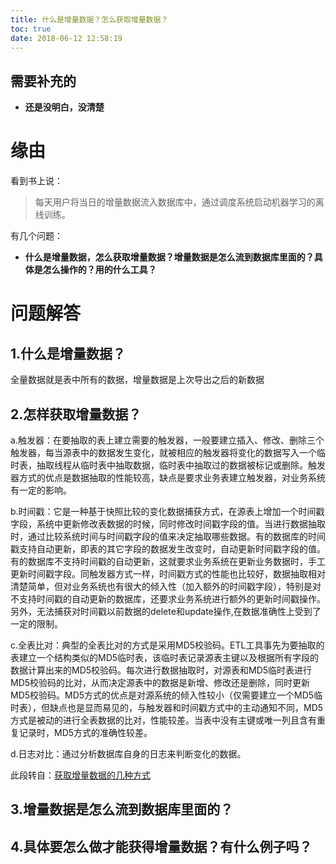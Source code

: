 ```yaml
---
title: 什么是增量数据？怎么获取增量数据？
toc: true
date: 2018-06-12 12:58:19
---
```

## 需要补充的

* **还是没明白，没清楚**

# 缘由


看到书上说：

> 每天用户将当日的增量数据流入数据库中，通过调度系统启动机器学习的离线训练。

有几个问题：

* **什么是增量数据，怎么获取增量数据？增量数据是怎么流到数据库里面的？具体是怎么操作的？用的什么工具？**



# 问题解答

## 1.什么是增量数据？




全量数据就是表中所有的数据，增量数据是上次导出之后的新数据





## 2.怎样获取增量数据？


a.触发器：在要抽取的表上建立需要的触发器，一般要建立插入、修改、删除三个触发器，每当源表中的数据发生变化，就被相应的触发器将变化的数据写入一个临时表，抽取线程从临时表中抽取数据，临时表中抽取过的数据被标记或删除。触发器方式的优点是数据抽取的性能较高，缺点是要求业务表建立触发器，对业务系统有一定的影响。

b.时间戳：它是一种基于快照比较的变化数据捕获方式，在源表上增加一个时间戳字段，系统中更新修改表数据的时候，同时修改时间戳字段的值。当进行数据抽取时，通过比较系统时间与时间戳字段的值来决定抽取哪些数据。有的数据库的时间戳支持自动更新，即表的其它字段的数据发生改变时，自动更新时间戳字段的值。有的数据库不支持时间戳的自动更新，这就要求业务系统在更新业务数据时，手工更新时间戳字段。同触发器方式一样，时间戳方式的性能也比较好，数据抽取相对清楚简单，但对业务系统也有很大的倾入性（加入额外的时间戳字段），特别是对不支持时间戳的自动更新的数据库，还要求业务系统进行额外的更新时间戳操作。另外，无法捕获对时间戳以前数据的delete和update操作,在数据准确性上受到了一定的限制。

c.全表比对：典型的全表比对的方式是采用MD5校验码。ETL工具事先为要抽取的表建立一个结构类似的MD5临时表，该临时表记录源表主键以及根据所有字段的数据计算出来的MD5校验码。每次进行数据抽取时，对源表和MD5临时表进行MD5校验码的比对，从而决定源表中的数据是新增、修改还是删除，同时更新MD5校验码。MD5方式的优点是对源系统的倾入性较小（仅需要建立一个MD5临时表），但缺点也是显而易见的，与触发器和时间戳方式中的主动通知不同，MD5方式是被动的进行全表数据的比对，性能较差。当表中没有主键或唯一列且含有重复记录时，MD5方式的准确性较差。

d.日志对比：通过分析数据库自身的日志来判断变化的数据。

此段转自：[获取增量数据的几种方式](http://blog.csdn.net/superskk6/article/details/7410218)




## 3.增量数据是怎么流到数据库里面的？




## 4.具体要怎么做才能获得增量数据？有什么例子吗？
